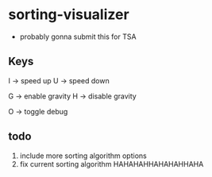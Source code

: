 # sorting-visualizer

- probably gonna submit this for TSA

## Keys

I -> speed up
U -> speed down

G -> enable gravity
H -> disable gravity

O -> toggle debug

## todo

1. include more sorting algorithm options
2. fix current sorting algorithm HAHAHAHHAHAHAHHAHA
